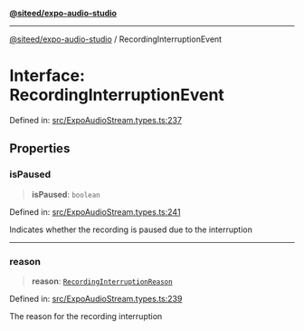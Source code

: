 [**@siteed/expo-audio-studio**](../README.md)

***

[@siteed/expo-audio-studio](../README.md) / RecordingInterruptionEvent

# Interface: RecordingInterruptionEvent

Defined in: [src/ExpoAudioStream.types.ts:237](https://github.com/deeeed/expo-audio-stream/blob/bb8418f2156d531377247a6d4095112560ff975f/packages/expo-audio-studio/src/ExpoAudioStream.types.ts#L237)

## Properties

### isPaused

> **isPaused**: `boolean`

Defined in: [src/ExpoAudioStream.types.ts:241](https://github.com/deeeed/expo-audio-stream/blob/bb8418f2156d531377247a6d4095112560ff975f/packages/expo-audio-studio/src/ExpoAudioStream.types.ts#L241)

Indicates whether the recording is paused due to the interruption

***

### reason

> **reason**: [`RecordingInterruptionReason`](../type-aliases/RecordingInterruptionReason.md)

Defined in: [src/ExpoAudioStream.types.ts:239](https://github.com/deeeed/expo-audio-stream/blob/bb8418f2156d531377247a6d4095112560ff975f/packages/expo-audio-studio/src/ExpoAudioStream.types.ts#L239)

The reason for the recording interruption
